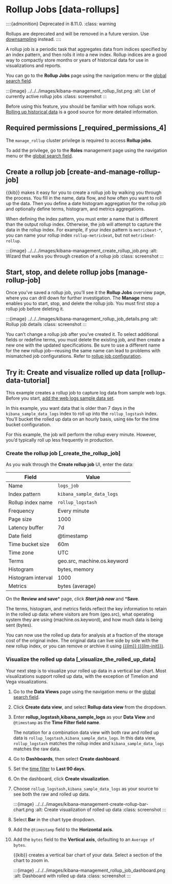 # Rollup Jobs [data-rollups]

::::{admonition} Deprecated in 8.11.0.
:class: warning

Rollups are deprecated and will be removed in a future version. Use [downsampling](../../../manage-data/data-store/index-types/downsampling-time-series-data-stream.md) instead.
::::


A rollup job is a periodic task that aggregates data from indices specified by an index pattern, and then rolls it into a new index. Rollup indices are a good way to compactly store months or years of historical data for use in visualizations and reports.

You can go to the **Rollup Jobs** page using the navigation menu or the [global search field](../../../explore-analyze/find-and-organize/find-apps-and-objects.md).

:::{image} ../../../images/kibana-management_rollup_list.png
:alt: List of currently active rollup jobs
:class: screenshot
:::

Before using this feature, you should be familiar with how rollups work. [Rolling up historical data](../../../manage-data/lifecycle/rollup.md) is a good source for more detailed information.


## Required permissions [_required_permissions_4]

The `manage_rollup` cluster privilege is required to access **Rollup jobs**.

To add the privilege, go to the **Roles** management page using the navigation menu or the [global search field](../../../explore-analyze/find-and-organize/find-apps-and-objects.md).


## Create a rollup job [create-and-manage-rollup-job]

{{kib}} makes it easy for you to create a rollup job by walking you through the process. You fill in the name, data flow, and how often you want to roll up the data.  Then you define a date histogram aggregation for the rollup job and optionally define terms, histogram, and metrics aggregations.

When defining the index pattern, you must enter a name that is different than the output rollup index. Otherwise, the job will attempt to capture the data in the rollup index. For example, if your index pattern is `metricbeat-*`, you can name your rollup index `rollup-metricbeat`, but not `metricbeat-rollup`.

:::{image} ../../../images/kibana-management_create_rollup_job.png
:alt: Wizard that walks you through creation of a rollup job
:class: screenshot
:::


## Start, stop, and delete rollup jobs [manage-rollup-job]

Once you’ve saved a rollup job, you’ll see it the **Rollup Jobs** overview page, where you can drill down for further investigation. The **Manage** menu enables you to start, stop, and delete the rollup job. You must first stop a rollup job before deleting it.

:::{image} ../../../images/kibana-management_rollup_job_details.png
:alt: Rollup job details
:class: screenshot
:::

You can’t change a rollup job after you’ve created it. To select additional fields or redefine terms, you must delete the existing job, and then create a new one with the updated specifications. Be sure to use a different name for the new rollup job—reusing the same name can lead to problems with mismatched job configurations. Refer to [rollup job configuration](https://www.elastic.co/guide/en/elasticsearch/reference/current/rollup-put-job.html#rollup-put-job-api-request-body).


## Try it: Create and visualize rolled up data [rollup-data-tutorial]

This example creates a rollup job to capture log data from sample web logs. Before you start, [add the web logs sample data set](https://www.elastic.co/guide/en/kibana/current/get-started.html).

In this example, you want data that is older than 7 days in the `kibana_sample_data_logs` index to roll up into the `rollup_logstash` index. You’ll bucket the rolled up data on an hourly basis, using `60m` for the time bucket configuration.

For this example, the job will perform the rollup every minute. However, you’d typically roll up less frequently in production.


### Create the rollup job [_create_the_rollup_job]

As you walk through the **Create rollup job** UI, enter the data:

| **Field** | **Value** |
| --- | --- |
| Name | `logs_job` |
| Index pattern | `kibana_sample_data_logs` |
| Rollup index name | `rollup_logstash` |
| Frequency | Every minute |
| Page size | 1000 |
| Latency buffer | 7d |
| Date field | @timestamp |
| Time bucket size | 60m |
| Time zone | UTC |
| Terms | geo.src, machine.os.keyword |
| Histogram | bytes, memory |
| Histogram interval | 1000 |
| Metrics | bytes (average) |

On the **Review and save*** page, click ***Start job now*** and ***Save**.

The terms, histogram, and metrics fields reflect the key information to retain in the rolled up data: where visitors are from (geo.src), what operating system they are using (machine.os.keyword), and how much data is being sent (bytes).

You can now use the rolled up data for analysis at a fraction of the storage cost of the original index. The original data can live side by side with the new rollup index, or you can remove or archive it using [{{ilm}} ({{ilm-init}})](../../../manage-data/lifecycle/index-lifecycle-management.md).


### Visualize the rolled up data [_visualize_the_rolled_up_data]

Your next step is to visualize your rolled up data in a vertical bar chart. Most visualizations support rolled up data, with the exception of Timelion and Vega visualizations.

1. Go to the **Data Views** page using the navigation menu or the [global search field](../../../explore-analyze/find-and-organize/find-apps-and-objects.md).
2. Click **Create data view**, and select **Rollup data view** from the dropdown.
3. Enter **rollup_logstash,kibana_sample_logs** as your **Data View** and `@timestamp` as the **Time Filter field name**.

    The notation for a combination data view with both raw and rolled up data is `rollup_logstash,kibana_sample_data_logs`. In this data view, `rollup_logstash` matches the rollup index and `kibana_sample_data_logs` matches the raw data.

4. Go to **Dashboards**, then select **Create dashboard**.
5. Set the [time filter](../../../explore-analyze/query-filter/filtering.md) to **Last 90 days**.
6. On the dashboard, click **Create visualization**.
7. Choose `rollup_logstash,kibana_sample_data_logs` as your source to see both the raw and rolled up data.

    :::{image} ../../../images/kibana-management-create-rollup-bar-chart.png
    :alt: Create visualization of rolled up data
    :class: screenshot
    :::

8. Select **Bar** in the chart type dropdown.
9. Add the `@timestamp` field to the **Horizontal axis**.
10. Add the `bytes` field to the **Vertical axis**, defaulting to an `Average of bytes`.

    {{kib}} creates a vertical bar chart of your data. Select a section of the chart to zoom in.

    :::{image} ../../../images/kibana-management_rollup_job_dashboard.png
    :alt: Dashboard with rolled up data
    :class: screenshot
    :::
